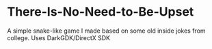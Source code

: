 There-Is-No-Need-to-Be-Upset
============================

A simple snake-like game I made based on some old inside jokes from college. Uses DarkGDK/DirectX SDK
